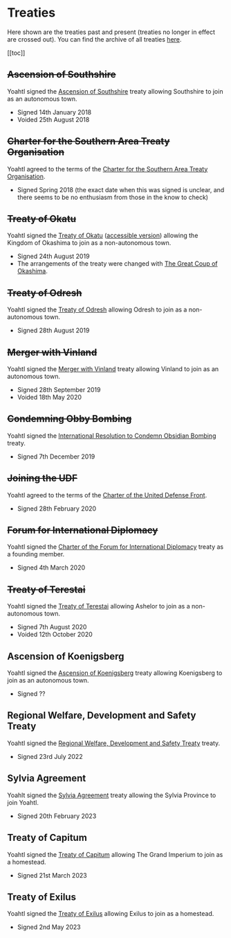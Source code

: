 # Treaties

Here shown are the treaties past and present (treaties no longer in effect are crossed out). You can find the archive of all treaties [here](https://github.com/CivYoahtl/civyoahtl.github.io/tree/main/docs/public/storage).

[[toc]]

## ~~Ascension of Southshire~~

Yoahtl signed the [Ascension of Southshire](/storage/treaties/southshire-ascension.pdf) treaty allowing Southshire to join as an autonomous town.

- Signed 14th January 2018
- Voided 25th August 2018

## ~~Charter for the Southern Area Treaty Organisation~~

Yoahtl agreed to the terms of the [Charter for the Southern Area Treaty Organisation](/storage/treaties/southern-area-treaty-organisation.pdf).

- Signed Spring 2018 (the exact date when this was signed is unclear, and there seems to be no enthusiasm from those in the know to check)

## ~~Treaty of Okatu~~

Yoahtl signed the [Treaty of Okatu](/storage/treaties/okashima-ascension.pdf) ([accessible version](/storage/treaties/okashima-ascension-accessible.pdf)) allowing the Kingdom of Okashima to join as a non-autonomous town.

- Signed 24th August 2019
- The arrangements of the treaty were changed with [The Great Coup of Okashima](https://www.reddit.com/r/CivYoahtl/wiki/laws#wiki_.287rnh.29_the_great_coup_of_okashima=).

## ~~Treaty of Odresh~~

Yoahtl signed the [Treaty of Odresh](/storage/treaties/odresh-ascension.pdf) allowing Odresh to join as a non-autonomous town.

- Signed 28th August 2019

## ~~Merger with Vinland~~

Yoahtl signed the [Merger with Vinland](/storage/treaties/vinland-ascension.pdf) treaty allowing Vinland to join as an autonomous town.

- Signed 28th September 2019
- Voided 18th May 2020

## ~~Condemning Obby Bombing~~

Yoahtl signed the [International Resolution to Condemn Obsidian Bombing](/storage/treaties/condemning-obby-bombing.pdf) treaty.

- Signed 7th December 2019

## ~~Joining the UDF~~

Yoahtl agreed to the terms of the [Charter of the United Defense Front](/storage/treaties/united-defense-front.pdf).

- Signed 28th February 2020

## ~~Forum for International Diplomacy~~

Yoahtl signed the [Charter of the Forum for International Diplomacy](/storage/treaties/forum-for-international-diplomacy.pdf) treaty as a founding member.

- Signed 4th March 2020

## ~~Treaty of Terestai~~

Yoahtl signed the [Treaty of Terestai](/storage/treaties/ashelor-ascension.pdf) allowing Ashelor to join as a non-autonomous town.

- Signed 7th August 2020
- Voided 12th October 2020

## Ascension of Koenigsberg

Yoahtl signed the [Ascension of Koenigsberg](/storage/treaties/koenigsberg-of-ascension.pdf) treaty allowing Koenigsberg to join as an autonomous town.

- Signed ??

## Regional Welfare, Development and Safety Treaty

Yoahtl signed the [Regional Welfare, Development and Safety Treaty](/storage/treaties/The-Grand-Imperium-Yoahtl-Regional-Welfare-Development-and-Safety-Treaty.pdf) treaty.

- Signed 23rd July 2022

## Sylvia Agreement

Yoahlt signed the [Sylvia Agreement](/storage/treaties/sylvia-agreement.pdf) treaty allowing the Sylvia Province to join Yoahtl.

- Signed 20th February 2023

## Treaty of Capitum

Yoahtl signed the [Treaty of Capitum](/storage/treaties/treaty-of-capitum.pdf) allowing The Grand Imperium to join as a homestead.

- Signed 21st March 2023

## Treaty of Exilus

Yoahtl signed the [Treaty of Exilus](/storage/treaties/treaty-exilus-incorperation.pdf) allowing Exilus to join as a homestead.

- Signed 2nd May 2023
